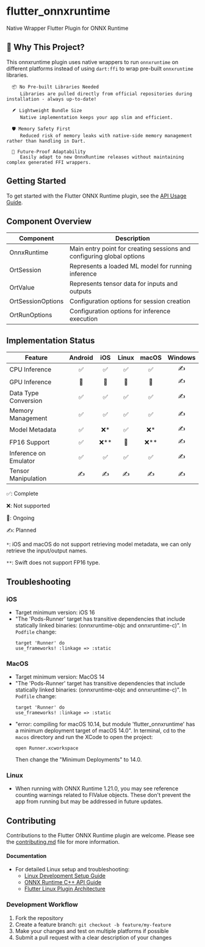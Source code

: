 # flutter_onnxruntime

Native Wrapper Flutter Plugin for ONNX Runtime

## 🌟 Why This Project?

This onnxruntime plugin uses native wrappers to run `onnxruntime` on different platforms instead of using `dart:ffi` to wrap pre-built `onnxruntime` libraries.

      📦 No Pre-built Libraries Needed
         Libraries are pulled directly from official repositories during installation - always up-to-date!
   
      🪶 Lightweight Bundle Size
         Native implementation keeps your app slim and efficient.
   
      🛡️ Memory Safety First
         Reduced risk of memory leaks with native-side memory management rather than handling in Dart.
   
      🔄 Future-Proof Adaptability
         Easily adapt to new OnnxRuntime releases without maintaining complex generated FFI wrappers.

## Getting Started

To get started with the Flutter ONNX Runtime plugin, see the [API Usage Guide](docs/api_usage.md).

## Component Overview

| Component | Description |
|-----------|-------------|
| OnnxRuntime | Main entry point for creating sessions and configuring global options |
| OrtSession | Represents a loaded ML model for running inference |
| OrtValue | Represents tensor data for inputs and outputs |
| OrtSessionOptions | Configuration options for session creation |
| OrtRunOptions | Configuration options for inference execution |

## Implementation Status

| Feature | Android | iOS | Linux | macOS | Windows |
|---------|:-------:|:---:|:-----:|:-----:|:-------:|
| CPU Inference | ✅ | ✅ | ✅ | ✅ | ✍️ |
| GPU Inference | 🚧 | 🚧 | 🚧 | 🚧 | ✍️ |
| Data Type Conversion | ✅ | ✅ | ✅ | ✅ | ✍️ |
| Memory Management | ✅ | ✅ | ✅ | ✅ | ✍️ |
| Model Metadata | ✅ | ❌* | ✅ | ❌* | ✍️ |
| FP16 Support | ✅ | ❌** | 🚧 | ❌** | ✍️ |
| Inference on Emulator | ✅ | ✅ | ✅ | ✅ | ✍️ |
| Tensor Manipulation | ✍️ | ✍️ | ✍️ | ✍️ | ✍️ |

✅: Complete

❌: Not supported

🚧: Ongoing

✍️: Planned

`*`: iOS and macOS do not support retrieving model metadata, we can only retrieve the input/output names.

`**`: Swift does not support FP16 type.

## Troubleshooting

### iOS
* Target minimum version: iOS 16
* "The 'Pods-Runner' target has transitive dependencies that include statically linked binaries: (onnxruntime-objc and onnxruntime-c)". In `Podfile` change:
    ```
    target 'Runner' do
    use_frameworks! :linkage => :static
    ```

### MacOS
* Target minimum version: MacOS 14
* "The 'Pods-Runner' target has transitive dependencies that include statically linked binaries: (onnxruntime-objc and onnxruntime-c)". In `Podfile` change:
    ```
    target 'Runner' do
    use_frameworks! :linkage => :static
    ```
* "error: compiling for macOS 10.14, but module 'flutter_onnxruntime' has a minimum deployment target of macOS 14.0". In terminal, cd to the `macos` directory and run the XCode to open the project:
    ```
    open Runner.xcworkspace
    ```
    Then change the "Minimum Deployments" to 14.0.

### Linux
* When running with ONNX Runtime 1.21.0, you may see reference counting warnings related to FlValue objects. These don't prevent the app from running but may be addressed in future updates.

## Contributing
Contributions to the Flutter ONNX Runtime plugin are welcome. Please see the [contributing.md](docs/contributing.md) file for more information.

#### Documentation
* For detailed Linux setup and troubleshooting:
   - [Linux Development Setup Guide](docs/linux/LINUX_SETUP.md)
   - [ONNX Runtime C++ API Guide](docs/linux/ONNX_RUNTIME_API.md)
   - [Flutter Linux Plugin Architecture](docs/linux/FLUTTER_LINUX_PLUGINS.md)

### Development Workflow
1. Fork the repository
2. Create a feature branch: `git checkout -b feature/my-feature`
3. Make your changes and test on multiple platforms if possible
4. Submit a pull request with a clear description of your changes
